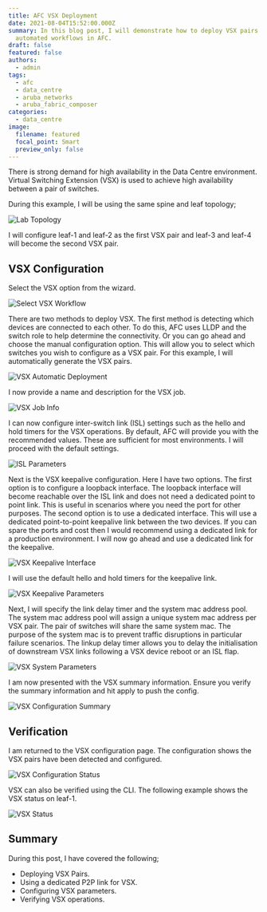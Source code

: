 ```yaml
---
title: AFC VSX Deployment
date: 2021-08-04T15:52:00.000Z
summary: In this blog post, I will demonstrate how to deploy VSX pairs using the
  automated workflows in AFC.
draft: false
featured: false
authors:
  - admin
tags:
  - afc
  - data_centre
  - aruba_networks
  - aruba_fabric_composer
categories:
  - data_centre
image:
  filename: featured
  focal_point: Smart
  preview_only: false
---
```

There is strong demand for high availability in the Data Centre environment. Virtual Switching Extension (VSX) is used to achieve high availability between a pair of switches.

During this example, I will be using the same spine and leaf topology;

![](spine-leaf-base-diagram.jpg "Lab Topology")

I will configure leaf-1 and leaf-2 as the first VSX pair and leaf-3 and leaf-4 will become the second VSX pair.

## VSX Configuration

Select the VSX option from the wizard.

![](screenshot-2021-07-08-at-22.02.11.png "Select VSX Workflow")

There are two methods to deploy VSX. The first method is detecting which devices are connected to each other. To do this, AFC uses LLDP and the switch role to help determine the connectivity. Or you can go ahead and choose the manual configuration option. This will allow you to select which switches you wish to configure as a VSX pair. For this example, I will automatically generate the VSX pairs.

![](screenshot-2021-07-08-at-22.02.33.png "VSX Automatic Deployment")

I now provide a name and description for the VSX job.

![](screenshot-2021-07-08-at-22.03.05.png "VSX Job Info")

I can now configure inter-switch link (ISL) settings such as the hello and hold timers for the VSX operations. By default, AFC will provide you with the recommended values. These are sufficient for most environments. I will proceed with the default settings.

![](screenshot-2021-07-08-at-22.03.16.png "ISL Parameters")

Next is the VSX keepalive configuration. Here I have two options. The first option is to configure a loopback interface. The loopback interface will become reachable over the ISL link and does not need a dedicated point to point link. This is useful in scenarios where you need the port for other purposes. The second option is to use a dedicated interface. This will use a dedicated point-to-point keepalive link between the two devices. If you can spare the ports and cost then I would recommend using a dedicated link for a production environment. I will now go ahead and use a dedicated link for the keepalive.

![](screenshot-2021-07-08-at-22.06.33.png "VSX Keepalive Interface")

I will use the default hello and hold timers for the keepalive link.

![](screenshot-2021-07-08-at-22.06.47.png "VSX Keepalive Parameters")

Next, I will specify the link delay timer and the system mac address pool. The system mac address pool will assign a unique system mac address per VSX pair. The pair of switches will share the same system mac. The purpose of the system mac is to prevent traffic disruptions in particular failure scenarios. The linkup delay timer allows you to delay the initialisation of downstream VSX links following a VSX device reboot or an ISL flap.

![](screenshot-2021-07-08-at-22.09.30.png "VSX System Parameters")

I am now presented with the VSX summary information. Ensure you verify the summary information and hit apply to push the config.

![](screenshot-2021-07-08-at-22.10.40.png "VSX Configuration Summary")

## Verification

I am returned to the VSX configuration page. The configuration shows the VSX pairs have been detected and configured.

![](screenshot-2021-07-08-at-22.18.52.png "VSX Configuration Status")

VSX can also be verified using the CLI. The following example shows the VSX status on leaf-1.

![](screenshot-2021-07-08-at-22.22.09.png "VSX Status")

## Summary

During this post, I have covered the following;

* Deploying VSX Pairs.
* Using a dedicated P2P link for VSX.
* Configuring VSX parameters.
* Verifying VSX operations.